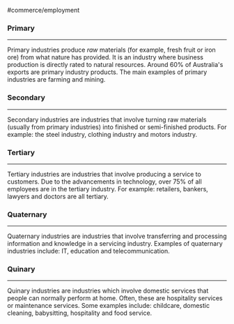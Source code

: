 #commerce/employment 

### Primary
---
Primary industries produce *raw* materials (for example, fresh fruit or iron ore) from what nature has provided. It is an industry where business production is directly rated to natural resources. Around 60% of Australia's exports are primary industry products. The main examples of primary industries are farming and mining.

### Secondary
---
Secondary industries are industries that involve turning raw materials (usually from primary industries) into finished or semi-finished products. For example: the steel industry, clothing industry and motors industry.

### Tertiary
---
Tertiary industries are industries that involve producing a service to customers. Due to the advancements in technology, over 75% of all employees are in the tertiary industry. For example: retailers, bankers, lawyers and doctors are all tertiary.

### Quaternary
---
Quaternary industries are industries that involve transferring and processing information and knowledge in a servicing industry. Examples of quaternary industries include: IT, education and telecommunication.

### Quinary
---
Quinary industries are industries which involve domestic services that people can normally perform at home. Often, these are hospitality services or maintenance services. Some examples include: childcare, domestic cleaning, babysitting, hospitality and food service.